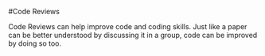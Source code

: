 #Code Reviews

Code Reviews can help improve code and coding skills.
Just like a paper can be better understood by discussing it in a group, code can be improved by doing so too.